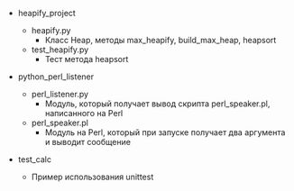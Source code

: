  - heapify_project
    - heapify.py
      - Класс Heap, методы max_heapify, build_max_heap, heapsort
    - test_heapify.py
      - Тест метода heapsort

 - python_perl_listener
    - perl_listener.py
      - Модуль, который получает вывод скрипта perl_speaker.pl, написанного на Perl
    - perl_speaker.pl
      - Модуль на Perl, который при запуске получает два аргумента и выводит сообщение

 - test_calc
    - Пример использования unittest